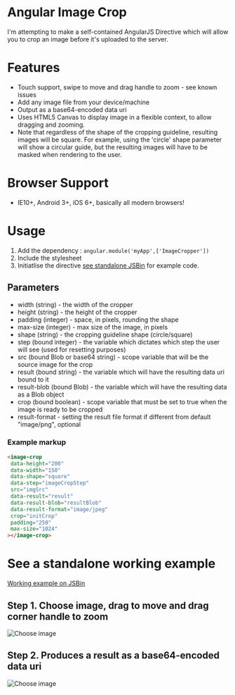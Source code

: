 Angular Image Crop
==================

I'm attempting to make a self-contained AngularJS Directive which will allow you to crop an image before it's uploaded to the server.

# Features

* Touch support, swipe to move and drag handle to zoom  - see known issues
* Add any image file from your device/machine
* Output as a base64-encoded data uri
* Uses HTML5 Canvas to display image in a flexible context, to allow dragging and zooming.
* Note that regardless of the shape of the cropping guideline, resulting images will be square. For example, using the 'circle' shape parameter will show a circular guide, but the resulting images will have to be masked when rendering to the user.

# Browser Support
* IE10+, Android 3+, iOS 6+, basically all modern browsers!

# Usage

1. Add the dependency : `angular.module('myApp',['ImageCropper'])`
2. Include the stylesheet
3. Initiatlise the directive [see standalone JSBin](http://jsbin.com/fovovu/1/edit?javascript,output) for example code.

## Parameters

* width (string) - the width of the cropper
* height (string) - the height of the cropper
* padding (integer) - space, in pixels, rounding the shape
* max-size (integer) - max size of the image, in pixels
* shape (string) - the cropping guideline shape (circle/square)
* step (bound integer) - the variable which dictates which step the user will see (used for resetting purposes)
* src (bound Blob or base64 string) - scope variable that will be the source image for the crop
* result (bound string) - the variable which will have the resulting data uri bound to it
* result-blob (bound Blob) - the variable which will have the resulting data as a Blob object
* crop (bound boolean) - scope variable that must be set to true when the image is ready to be cropped
* result-format - setting the result file format if different from default "image/png", optional

### Example markup
```html
<image-crop			 
 data-height="200"
 data-width="150"
 data-shape="square"
 data-step="imageCropStep"
 src="imgSrc"
 data-result="result"
 data-result-blob="resultBlob"
 data-result-format="image/jpeg"
 crop="initCrop"
 padding="250"
 max-size="1024"
></image-crop>	
```

# See a standalone working example
[Working example on JSBin](http://jsbin.com/fovovu/1/edit?javascript,output)

## Step 1. Choose image, drag to move and drag corner handle to zoom

![Choose image](https://s3-eu-west-1.amazonaws.com/andyshora/crop-step-1.png)

## Step 2. Produces a result as a base64-encoded data uri

![Choose image](https://s3-eu-west-1.amazonaws.com/andyshora/crop-step-2.png)
